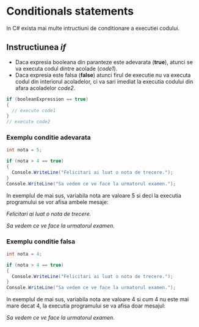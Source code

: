 # Conditionals statements

In C# exista mai multe intructiuni de conditionare a executiei codului.

## Instructiunea *if*

- Daca expresia booleana din paranteze este adevarata (**true**), atunci se va executa codul dintre acolade (*code1*).
- Daca expresia este falsa (**false**) atunci firul de executie nu va executa codul din interiorul acoladelor, ci va sari imediat la executia codului din afara acoladelor *code2*.

```c#
if (booleanExpression == true) 
{
  // execute code1
}
// execute code2
```

### Exemplu conditie adevarata


```c#
int nota = 5;

if (nota > 4 == true)
{
  Console.WriteLine("Felicitari ai luat o nota de trecere.");
}
Console.WriteLine("Sa vedem ce ve face la urmatorul examen.");

```

In exemplul de mai sus, variabila nota are valoare 5 si deci la executia programului se vor afisa ambele mesaje:

*Felicitari ai luat o nota de trecere.*

*Sa vedem ce ve face la urmatorul examen.*


### Exemplu conditie falsa


```c#
int nota = 4;

if (nota > 4 == true)
{
  Console.WriteLine("Felicitari ai luat o nota de trecere.");
}
Console.WriteLine("Sa vedem ce ve face la urmatorul examen.");

```

In exemplul de mai sus, variabila nota are valoare 4 si cum 4 nu este mai mare decat 4, la executia programului se va afisa doar mesajul:

*Sa vedem ce ve face la urmatorul examen.*
